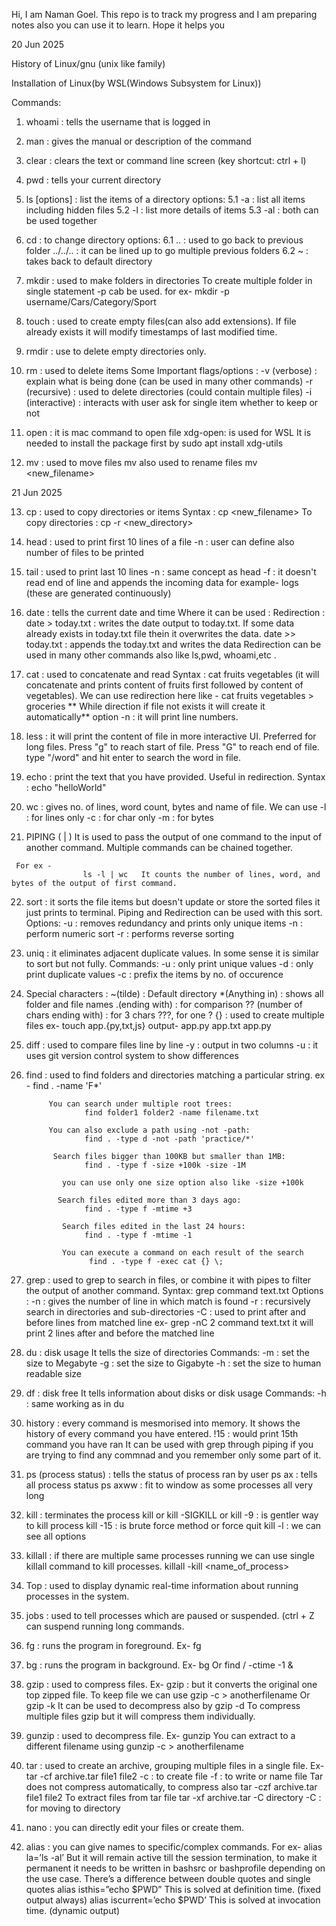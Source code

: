 Hi, I am Naman Goel.
This repo is to track my progress and I am preparing notes also you can use it to learn. Hope it helps you 

20 Jun 2025

History of Linux/gnu (unix like family)

Installation of Linux(by WSL(Windows Subsystem for Linux))

Commands:
1. whoami : tells the username that is logged in
2. man <command> : gives the manual or description of the command
3. clear : clears the text or command line screen (key shortcut: ctrl + l)
4. pwd :  tells your current directory
5. ls [options] : list the items of a directory 
       options:
        5.1  -a : list all items including hidden files
        5.2  -l : list more details of items
        5.3   -al : both can be used together
6. cd <path> : to change directory
     options:
     6.1 .. : used to go back to previous folder
           ../../.. : it can be lined up to go multiple previous folders
     6.2 ~ : takes back to default directory
7. mkdir : used to make folders in directories
            To create multiple folder in single statement -p  cab be used.
           for ex- mkdir -p username/Cars/Category/Sport
8. touch : used to create empty files(can also add extensions).
             If file already exists it will modify timestamps of last modified time.
9. rmdir : use to delete empty directories only.
10.  rm : used to delete items
              Some Important flags/options :
                       -v (verbose) : explain what is being done (can be used in many other commands)
                       -r (recursive) : used to delete directories (could contain multiple files)
                       -i (interactive) : interacts with user ask for single item whether to keep or not
11. open : it is mac command to open file
     xdg-open: is used for WSL 
                         It is needed to install the package first by
                         sudo apt install xdg-utils

12. mv : used to move files
              mv <filename> <path>
              also used to rename files
              mv <filename> <new_filename>
          

21 Jun 2025

13. cp : used to copy directories or items
       Syntax : cp <filename> <new_filename>
       To copy directories : cp -r <directory> <new_directory>
14. head : used to print first 10 lines of a file
                 -n : user can define also number of files to be printed
15. tail : used to print last 10 lines
              -n : same concept as head
              -f : it doesn't read end of line and appends the incoming data
                   for example-  logs (these are generated continuously)
16.  date : tells the current date and time 
           Where it can be used :
           Redirection :
           date > today.txt : writes the date output to today.txt. If some data already exists in today.txt file thein it overwrites the data.
           date >> today.txt : appends the today.txt and writes the data
           Redirection can be used in many other commands also like ls,pwd, whoami,etc . 

17. cat : used to concatenate and read 
             Syntax : cat fruits vegetables (it will concatenate and prints content of fruits first followed by content of vegetables).
              We can use redirection here like -
               cat fruits vegetables > groceries
              ** While direction if file not exists it will create it automatically**
               option -n : it will print line numbers.
18.  less : it will print the content of file in more interactive UI. Preferred for long files.
               Press "g" to reach start of file. 
               Press "G" to reach end of file. 
               type "/word" and hit enter to search the word in file.
19. echo : print the text that you have provided.
                  Useful in redirection.
                  Syntax : echo "helloWorld"
20. wc : gives no. of lines, word count, bytes and name of file.
               We can use 
                       -l : for lines only
                       -c : for char only
                       -m : for bytes
  21.  PIPING ( | )
     It is used to pass the output of one command to the input of another command.
     Multiple commands can be chained together.

     For ex - 
                    ls -l | wc   It counts the number of lines, word, and bytes of the output of first command.
22. sort : it sorts the file items but doesn't update or store the sorted files it just prints to terminal. Piping and Redirection can be used with this sort.
                Options:
                              -u : removes redundancy and prints only unique items
                              -n : perform numeric sort
                              -r : performs reverse sorting
23. uniq : it eliminates adjacent duplicate values. In some sense it is similar to sort but not fully.
                Commands:
                            -u : only print unique values
                            -d : only print duplicate  values
                             -c : prefix the items by no. of occurence
24. Special characters :
                    ~(tilde) : Default directory
                    *(Anything in) : shows all folder and file names
                    .(ending with) :  for comparison
                    ?? (number of chars ending with) : for 3 chars ???, for one ?
                    {} : used to create multiple files
                    ex- touch app.{py,txt,js}
                 output- app.py app.txt app.py
25. diff : used to compare files line by line
              -y : output in two columns
              -u : it uses git version control system to show differences
26. find : used to find folders and directories matching a particular string.
             ex - find  . -name 'F*'

             You can search under multiple root trees:
                     find folder1 folder2 -name filename.txt

             You can also exclude a path using -not -path:
                     find . -type d -not -path 'practice/*'

              Search files bigger than 100KB but smaller than 1MB:
                     find . -type f -size +100k -size -1M

                you can use only one size option also like -size +100k

               Search files edited more than 3 days ago:
                     find . -type f -mtime +3

                Search files edited in the last 24 hours:
                     find . -type f -mtime -1

                You can execute a command on each result of the search 
                      find . -type f -exec cat {} \; 
27. grep : used to grep to search in files, or combine it with pipes to filter the output of another command. 
             Syntax: grep command text.txt
              Options : 
                  -n : gives the number of line in which match is found
                   -r : recursively search in directories and sub-directories
                   -C : used to print after and before lines from matched line
                             ex- grep -nC 2 command text.txt
                         it will print 2 lines after and before the matched line

28. du : disk usage 
              It tells the size of directories
              Commands:
                                  -m : set the size to Megabyte
                                  -g : set the size to Gigabyte
                                  -h : set the size to human readable size
                               
29. df : disk free 
            It tells information about disks or disk usage
             Commands: -h : same working as in du
30. history : every command is mesmorised into memory. It shows the history of every command you have entered.
                     !15 : would print 15th command you have ran
                    It can be used with grep through piping if you are trying to find any commnad and you remember only some part of it.
31. ps (process status) : tells the status of process ran by user
            ps ax : tells all process status
            ps axww : fit to window as some processes all very long

32. kill : terminates the process
             kill or kill -SIGKILL or kill -9 <pid> : is gentler way to kill process
             kill -15 : is brute force method or force quit
             kill -l : we can see all options
33. killall : if there are multiple same processes running we can use single killall command to kill processes.
                   killall -kill <name_of_process>

34. Top : used to display dynamic real-time information about running processes in the system.

35. jobs : used to tell processes which are paused or suspended. (ctrl + Z can suspend running long commands.
36. fg : runs the program in foreground.
           Ex- fg <pid>
37. bg : runs the program in background.
             Ex- bg <pid>
               Or  find / -ctime -1 &
38. gzip : used to compress files.
            Ex- gzip <filename> : but it converts the original one top zipped file.
            To keep file we can use  gzip -c <filename> > anotherfilename
            Or gzip -k <filename>
It can be used to decompress also by gzip -d <filename>
To compress multiple files  gzip <filename> <filename> <filename> but it will compress them individually.

39. gunzip : used to decompress file.
      Ex- gunzip <filename>
You can extract to a different filename using 
          gunzip -c <filename> > anotherfilename

40. tar :  used to create an archive, grouping multiple files in a single file.
              Ex- tar -cf archive.tar file1 file2
                -c : to create file
                -f : to write or name file
 Tar does not compress automatically, to compress also
                        tar -czf archive.tar file1 file2 
 To extract files from tar file 
                tar -xf archive.tar -C directory
                          -C : for moving to directory

41. nano : you can directly edit your files or create them.
   
42. alias :  you can give names to specific/complex commands.
              For ex- alias la=’ls -al’
              But it will remain active till the session termination, to make it permanent it needs to be  written in bashsrc or bashprofile depending on the use case.
          There’s a difference between double quotes and single quotes
   alias isthis=”echo $PWD” This is solved at definition time. (fixed output always)
   alias iscurrent=’echo $PWD’ This is solved at invocation time. (dynamic output)




